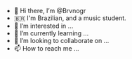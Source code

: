 - 👋 Hi there, I’m @Brvnogr
-  🇧🇷 I'm Brazilian, and a music student.
- 👀 I’m interested in ...
- 🌱 I’m currently learning ...
- 💞️ I’m looking to collaborate on ...
- 📫 How to reach me ...

<!---
Brvnogr/Brvnogr is a ✨ special ✨ repository because its `README.md` (this file) appears on your GitHub profile.
You can click the Preview link to take a look at your changes.
--->
